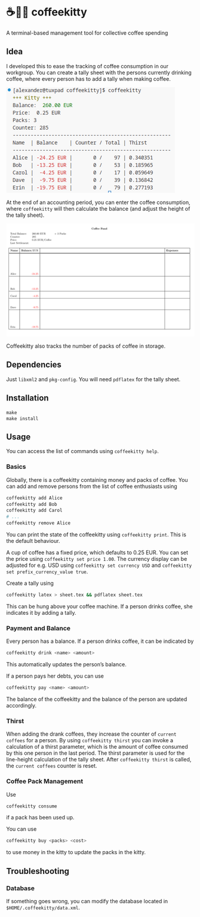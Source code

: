 # ☕🫰😺 coffeekitty

A terminal-based management tool for collective coffee spending

## Idea

I developed this to ease the tracking of coffee consumption in our workgroup.
You can create a tally sheet with the persons currently drinking coffee, where every person has to add a tally when making coffee.

![coffeekitty latex](img/coffeekitty_print.png)

At the end of an accounting period, you can enter the coffee consumption, where `coffeekitty` will then calculate the balance (and adjust the height of the tally sheet).

![coffeekitty print](img/coffeekitty_latex.png)

Coffeekitty also tracks the number of packs of coffee in storage.


## Dependencies

Just `libxml2` and `pkg-config`. You will need `pdflatex` for the tally sheet.


## Installation

```
make
make install
```


## Usage

You can access the list of commands using `coffeekitty help`.

### Basics

Globally, there is a coffeekitty containing money and packs of coffee.
You can add and remove persons from the list of coffee enthusiasts using

```bash
coffeekitty add Alice
coffeekitty add Bob
coffeekitty add Carol
# ...
coffeekitty remove Alice
```

You can print the state of the coffeekitty using `coffeekitty print`.
This is the default behaviour.

A cup of coffee has a fixed price, which defaults to 0.25 EUR.
You can set the price using `coffeekitty set price 1.00`.
The currency display can be adjusted for e.g. USD using `coffeekitty set currency USD` and `coffeekitty set prefix_currency_value true`.

Create a tally using

```bash
coffeekitty latex > sheet.tex && pdflatex sheet.tex
```

This can be hung above your coffee machine. If a person drinks coffee, she indicates it by adding a tally.


### Payment and Balance

Every person has a balance. If a person drinks coffee, it can be indicated by

```bash
coffeekitty drink <name> <amount>
```

This automatically updates the person’s balance.

If a person pays her debts, you can use

```bash
coffeekitty pay <name> <amount>
```

The balance of the coffeekitty and the balance of the person are updated accordingly.

### Thirst

When adding the drank coffees, they increase the counter of `current coffees` for a person.
By using `coffeekitty thirst` you can invoke a calculation of a thirst parameter, which is the amount of coffee consumed by this one person in the last period.
The thirst parameter is used for the line-height calculation of the tally sheet.
After `coffeekitty thirst` is called, the `current coffees` counter is reset.

### Coffee Pack Management

Use

```bash
coffeekitty consume
```

if a pack has been used up.

You can use

```bash
coffeekitty buy <packs> <cost>
```

to use money in the kitty to update the packs in the kitty.


## Troubleshooting

### Database

If something goes wrong, you can modify the database located in `$HOME/.coffeekitty/data.xml`.